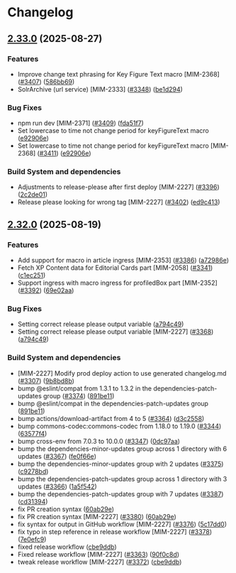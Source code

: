 # Changelog

## [2.33.0](https://github.com/statisticsnorway/mimir/compare/v2.32.0...v2.33.0) (2025-08-27)


### Features

* Improve change text phrasing for Key Figure Text macro [MIM-2368] ([#3407](https://github.com/statisticsnorway/mimir/issues/3407)) ([586bb69](https://github.com/statisticsnorway/mimir/commit/586bb69a1493887032239ec7e2d1ca5e344a9ae0))
* SolrArchive (url service) [MIM-2333] ([#3348](https://github.com/statisticsnorway/mimir/issues/3348)) ([be1d294](https://github.com/statisticsnorway/mimir/commit/be1d294e4efef525aac79c7a7ad59c837fdcfe50))


### Bug Fixes

* npm run dev [MIM-2371] ([#3409](https://github.com/statisticsnorway/mimir/issues/3409)) ([fda51f7](https://github.com/statisticsnorway/mimir/commit/fda51f74ae2e5e2c95f9c1a5e63f692f99eaf88c))
* Set lowercase to time not change period for keyFigureText macro ([e92906e](https://github.com/statisticsnorway/mimir/commit/e92906e0c91bcfdc66508eaabde8ceaf351f0588))
* Set lowercase to time not change period for keyFigureText macro [MIM-2368] ([#3411](https://github.com/statisticsnorway/mimir/issues/3411)) ([e92906e](https://github.com/statisticsnorway/mimir/commit/e92906e0c91bcfdc66508eaabde8ceaf351f0588))


### Build System and dependencies

* Adjustments to release-please after first deploy [MIM-2227] ([#3396](https://github.com/statisticsnorway/mimir/issues/3396)) ([2c2de01](https://github.com/statisticsnorway/mimir/commit/2c2de016299b597db4152c514252a9118e40b451))
* Release please looking for wrong tag [MIM-2227] ([#3402](https://github.com/statisticsnorway/mimir/issues/3402)) ([ed9c413](https://github.com/statisticsnorway/mimir/commit/ed9c4130e1e247a8f23dd6c207519b38d12fa9e1))

## [2.32.0](https://github.com/statisticsnorway/mimir/compare/mimir-v2.31.0...mimir-v2.32.0) (2025-08-19)


### Features

* Add support for macro in article ingress [MIM-2353] ([#3386](https://github.com/statisticsnorway/mimir/issues/3386)) ([a72986e](https://github.com/statisticsnorway/mimir/commit/a72986e69fdba39fc746df5853360c839c431c83))
* Fetch XP Content data for Editorial Cards part [MIM-2058] ([#3341](https://github.com/statisticsnorway/mimir/issues/3341)) ([c1ec251](https://github.com/statisticsnorway/mimir/commit/c1ec251d9e2901803c89170c9afb4c2e0f62053b))
* Support ingress with macro ingress for profiledBox part [MIM-2352] ([#3392](https://github.com/statisticsnorway/mimir/issues/3392)) ([69e02aa](https://github.com/statisticsnorway/mimir/commit/69e02aa5139557468f62f0aa7dcb07ab29556d15))


### Bug Fixes

* Setting correct release please output variable ([a794c49](https://github.com/statisticsnorway/mimir/commit/a794c49935b3151fb199c326284f635706eda859))
* Setting correct release please output variable [MIM-2227] ([#3368](https://github.com/statisticsnorway/mimir/issues/3368)) ([a794c49](https://github.com/statisticsnorway/mimir/commit/a794c49935b3151fb199c326284f635706eda859))


### Build System and dependencies

* [MIM-2227] Modify prod deploy action to use generated changelog.md ([#3307](https://github.com/statisticsnorway/mimir/issues/3307)) ([9b8bd8b](https://github.com/statisticsnorway/mimir/commit/9b8bd8bf6785c775c800a932a21bf31f6c5e9611))
* bump @eslint/compat from 1.3.1 to 1.3.2 in the dependencies-patch-updates group ([#3374](https://github.com/statisticsnorway/mimir/issues/3374)) ([891be11](https://github.com/statisticsnorway/mimir/commit/891be113029d22a6da66a7f2480d8310197ab5ca))
* bump @eslint/compat in the dependencies-patch-updates group ([891be11](https://github.com/statisticsnorway/mimir/commit/891be113029d22a6da66a7f2480d8310197ab5ca))
* bump actions/download-artifact from 4 to 5 ([#3364](https://github.com/statisticsnorway/mimir/issues/3364)) ([d3c2558](https://github.com/statisticsnorway/mimir/commit/d3c2558db5abc097f25f5a4d690545a2f1fec5c7))
* bump commons-codec:commons-codec from 1.18.0 to 1.19.0 ([#3344](https://github.com/statisticsnorway/mimir/issues/3344)) ([63577f4](https://github.com/statisticsnorway/mimir/commit/63577f49587210269b9838205d3ca23909586489))
* bump cross-env from 7.0.3 to 10.0.0 ([#3347](https://github.com/statisticsnorway/mimir/issues/3347)) ([0dc97aa](https://github.com/statisticsnorway/mimir/commit/0dc97aa7b4b770ed045c69c64bf870295654401b))
* bump the dependencies-minor-updates group across 1 directory with 6 updates ([#3367](https://github.com/statisticsnorway/mimir/issues/3367)) ([fe0f66e](https://github.com/statisticsnorway/mimir/commit/fe0f66e6a88bee12a7b768ef0775daa675558c86))
* bump the dependencies-minor-updates group with 2 updates ([#3375](https://github.com/statisticsnorway/mimir/issues/3375)) ([c9278bd](https://github.com/statisticsnorway/mimir/commit/c9278bde0a49b3c15ba64901eb0900a9671c556a))
* bump the dependencies-patch-updates group across 1 directory with 3 updates ([#3366](https://github.com/statisticsnorway/mimir/issues/3366)) ([1a5f542](https://github.com/statisticsnorway/mimir/commit/1a5f5427e59b8dacf9ce96656e48310527be851c))
* bump the dependencies-patch-updates group with 7 updates ([#3387](https://github.com/statisticsnorway/mimir/issues/3387)) ([cd31394](https://github.com/statisticsnorway/mimir/commit/cd3139478995deeeb4b9238818a73600d2ae45ef))
* fix PR creation syntax ([60ab29e](https://github.com/statisticsnorway/mimir/commit/60ab29ed587c316bc563359c95656456a893f45c))
* fix PR creation syntax [MIM-2227] ([#3380](https://github.com/statisticsnorway/mimir/issues/3380)) ([60ab29e](https://github.com/statisticsnorway/mimir/commit/60ab29ed587c316bc563359c95656456a893f45c))
* fix syntax for output in GitHub workflow [MIM-2227] ([#3376](https://github.com/statisticsnorway/mimir/issues/3376)) ([5c17dd0](https://github.com/statisticsnorway/mimir/commit/5c17dd04b29a635125a12c86ee1310a3ce1c1171))
* fix typo in step reference in release workflow [MIM-2227] ([#3378](https://github.com/statisticsnorway/mimir/issues/3378)) ([7e0efc9](https://github.com/statisticsnorway/mimir/commit/7e0efc93a26249c71fed14565f6e74f9307a5ccd))
* fixed release workflow ([cbe9ddb](https://github.com/statisticsnorway/mimir/commit/cbe9ddbe7f937ff1d1831c920dbfe05749f89cc6))
* Fixed release workflow [MIM-2227] ([#3363](https://github.com/statisticsnorway/mimir/issues/3363)) ([90f0c8d](https://github.com/statisticsnorway/mimir/commit/90f0c8d345e95676446799ed634309a02defae92))
* tweak release workflow [MIM-2227] ([#3372](https://github.com/statisticsnorway/mimir/issues/3372)) ([cbe9ddb](https://github.com/statisticsnorway/mimir/commit/cbe9ddbe7f937ff1d1831c920dbfe05749f89cc6))

